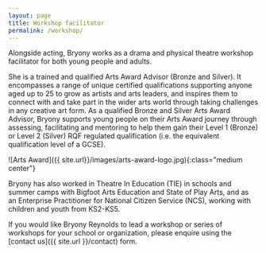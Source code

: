 ```yaml
---
layout: page
title: Workshop facilitator
permalink: /workshop/
---
```


Alongside acting, Bryony works as a drama and physical theatre workshop facilitator for both young people and adults.

She is a trained and qualified Arts Award Advisor (Bronze and Silver). It encompasses a range of unique certified qualifications supporting anyone aged up to 25 to grow as artists and arts leaders, and inspires them to connect with and take part in the wider arts world through taking challenges in any creative art form. As a qualified Bronze and Silver Arts Award Advisor, Bryony supports young people on their Arts Award journey through assessing, facilitating and mentoring to help them gain their Level 1 (Bronze) or Level 2 (Silver) RQF regulated qualification (i.e. the equivalent qualification level of a GCSE).

![Arts Award]({{ site.url}}/images/arts-award-logo.jpg){:class="medium center"}

Bryony has also worked in Theatre In Education (TIE) in schools and summer camps with Bigfoot Arts Education and State of Play Arts, and as an Enterprise Practitioner for National Citizen Service (NCS), working with children and youth from KS2-KS5.

If you would like Bryony Reynolds to lead a workshop or series of workshops for your school or organization, please enquire using the [contact us]({{ site.url }}/contact) form.